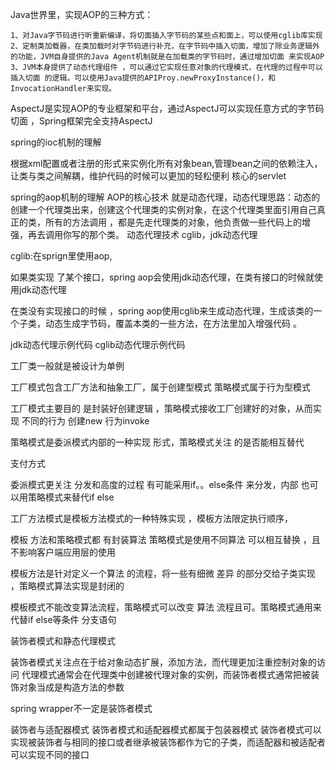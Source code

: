 Java世界里，实现AOP的三种方式：
```
1、对Java字节码进行听重新编译，将切面插入字节码的某些点和面上，可以使用cglib库实现
2、定制类加载器，在类加载时对字节码进行补充，在字节码中插入切面，增加了除业务逻辑外的功能，JVM自身提供的Java Agent机制就是在加载类的字节码时，通过增加切面 来实现AOP
3、JVM本身提供了动态代理组件 ，可以通过它实现任意对象的代理模式，在代理的过程中可以插入切面 的逻辑。可以使用Java提供的APIProy.newProxyInstance()，和InvocationHandler来实现。

```

AspectJ是实现AOP的专业框架和平台，通过AspectJ可以实现任意方式的字节码切面 ，Spring框架完全支持AspectJ



spring的ioc机制的理解

根据xml配置或者注册的形式来实例化所有对象bean,管理bean之间的依赖注入，让类与类之间解耦，维护代码的时候可以更加的轻松便利
核心的servlet

spring的aop机制的理解
AOP的核心技术 就是动态代理，动态代理思路：动态的创建一个代理类出来，创建这个代理类的实例对象，在这个代理类里面引用自己真正的类，所有的方法调用 ，都是先走代理类的对象，他负责做一些代码上的增强，再去调用你写的那个类。
动态代理技术 cglib，jdk动态代理

cglib:在sprign里使用aop,

如果类实现 了某个接口，spring aop会使用jdk动态代理，在类有接口的时候就使用jdk动态代理

在类没有实现接口的时候 ，spring aop使用cglib来生成动态代理，生成该类的一个子类，动态生成字节码，覆盖本类的一些方法，在方法里加入增强代码 。

jdk动态代理示例代码 
cglib动态代理示例代码

工厂类一般就是被设计为单例

工厂模式包含工厂方法和抽象工厂，属于创建型模式
策略模式属于行为型模式

工厂模式主要目的 是封装好创建逻辑 ，策略模式接收工厂创建好的对象，从而实现 不同的行为
创建new
行为invoke

策略模式是委派模式内部的一种实现 形式，策略模式关注 的是否能相互替代 

支付方式 

委派模式更关注 分发和高度的过程 
有可能采用if。。else条件 来分发，内部 也可以用策略模式来替代if else


工厂方法模式是模板方法模式的一种特殊实现 ，模板方法限定执行顺序，

模板 方法和策略模式都 有封装算法 
策略模式是使用不同算法 可以相互替换 ，且不影响客户端应用层的使用

模板方法是针对定义一个算法 的流程，将一些有细微 差异 的部分交给子类实现 ，策略模式算法实现是封闭的

模板模式不能改变算法流程，策略模式可以改变 算法 流程且可。策略模式通用来代替if else等条件 分支语句 



装饰者模式和静态代理模式

装饰者模式关注点在于给对象动态扩展，添加方法，而代理更加注重控制对象的访问
代理模式通常会在代理类中创建被代理对象的实例，而装饰者模式通常把被装饰对象当成是构造方法的参数


spring wrapper不一定是装饰者模式


装饰者与适配器模式
装饰者模式和适配器模式都属于包装器模式
装饰者模式可以实现被装饰者与相同的接口或者继承被装饰都作为它的子类，而适配器和被适配者可以实现不同的接口






















